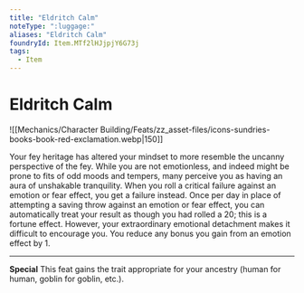 ```yaml
---
title: "Eldritch Calm"
noteType: ":luggage:"
aliases: "Eldritch Calm"
foundryId: Item.MTf2lHJjpjY6G73j
tags:
  - Item
---
```


# Eldritch Calm
![[Mechanics/Character Building/Feats/zz_asset-files/icons-sundries-books-book-red-exclamation.webp|150]]

Your fey heritage has altered your mindset to more resemble the uncanny perspective of the fey. While you are not emotionless, and indeed might be prone to fits of odd moods and tempers, many perceive you as having an aura of unshakable tranquility. When you roll a critical failure against an emotion or fear effect, you get a failure instead. Once per day in place of attempting a saving throw against an emotion or fear effect, you can automatically treat your result as though you had rolled a 20; this is a fortune effect. However, your extraordinary emotional detachment makes it difficult to encourage you. You reduce any bonus you gain from an emotion effect by 1.

* * *

**Special** This feat gains the trait appropriate for your ancestry (human for human, goblin for goblin, etc.).
